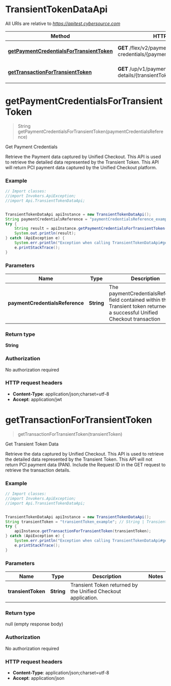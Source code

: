 # TransientTokenDataApi

All URIs are relative to *https://apitest.cybersource.com*

Method | HTTP request | Description
------------- | ------------- | -------------
[**getPaymentCredentialsForTransientToken**](TransientTokenDataApi.md#getPaymentCredentialsForTransientToken) | **GET** /flex/v2/payment-credentials/{paymentCredentialsReference} | Get Payment Credentials
[**getTransactionForTransientToken**](TransientTokenDataApi.md#getTransactionForTransientToken) | **GET** /up/v1/payment-details/{transientToken} | Get Transient Token Data


<a name="getPaymentCredentialsForTransientToken"></a>
# **getPaymentCredentialsForTransientToken**
> String getPaymentCredentialsForTransientToken(paymentCredentialsReference)

Get Payment Credentials

Retrieve the Payment data captured by Unified Checkout. This API is used to retrieve the detailed data represented by the Transient Token. This API will return PCI payment data captured by the Unified Checkout platform.

### Example
```java
// Import classes:
//import Invokers.ApiException;
//import Api.TransientTokenDataApi;


TransientTokenDataApi apiInstance = new TransientTokenDataApi();
String paymentCredentialsReference = "paymentCredentialsReference_example"; // String | The paymentCredentialsReference field contained within the Transient token returned from a successful Unified Checkout transaction 
try {
    String result = apiInstance.getPaymentCredentialsForTransientToken(paymentCredentialsReference);
    System.out.println(result);
} catch (ApiException e) {
    System.err.println("Exception when calling TransientTokenDataApi#getPaymentCredentialsForTransientToken");
    e.printStackTrace();
}
```

### Parameters

Name | Type | Description  | Notes
------------- | ------------- | ------------- | -------------
 **paymentCredentialsReference** | **String**| The paymentCredentialsReference field contained within the Transient token returned from a successful Unified Checkout transaction  |

### Return type

**String**

### Authorization

No authorization required

### HTTP request headers

 - **Content-Type**: application/json;charset=utf-8
 - **Accept**: application/jwt

<a name="getTransactionForTransientToken"></a>
# **getTransactionForTransientToken**
> getTransactionForTransientToken(transientToken)

Get Transient Token Data

Retrieve the data captured by Unified Checkout. This API is used to retrieve the detailed data represented by the Transient Token. This API will not return PCI payment data (PAN). Include the Request ID in the GET request to retrieve the transaction details.

### Example
```java
// Import classes:
//import Invokers.ApiException;
//import Api.TransientTokenDataApi;


TransientTokenDataApi apiInstance = new TransientTokenDataApi();
String transientToken = "transientToken_example"; // String | Transient Token returned by the Unified Checkout application. 
try {
    apiInstance.getTransactionForTransientToken(transientToken);
} catch (ApiException e) {
    System.err.println("Exception when calling TransientTokenDataApi#getTransactionForTransientToken");
    e.printStackTrace();
}
```

### Parameters

Name | Type | Description  | Notes
------------- | ------------- | ------------- | -------------
 **transientToken** | **String**| Transient Token returned by the Unified Checkout application.  |

### Return type

null (empty response body)

### Authorization

No authorization required

### HTTP request headers

 - **Content-Type**: application/json;charset=utf-8
 - **Accept**: application/json

